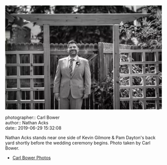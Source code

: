 ![Nathan Acks stands near one side of Kevin Gilmore and Pam Dayton's back yard](assets/2019-06-29-set-1-the-ceremony-12.webp)

photographer:: Carl Bower  
author:: Nathan Acks  
date:: 2019-06-29 15:32:08

Nathan Acks stands near one side of Kevin Gilmore & Pam Dayton's back yard shortly before the wedding ceremony begins. Photo taken by Carl Bower.

* [Carl Bower Photos](https://carlbowerphotos.com)
